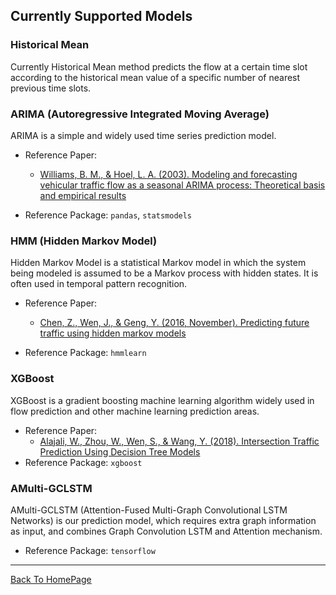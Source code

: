 ## Currently Supported Models

###  Historical Mean

Currently Historical Mean method predicts the flow at a certain time slot according to the historical mean value of a specific number of nearest previous time slots.

###  ARIMA (Autoregressive Integrated Moving Average)

ARIMA is a simple and widely used time series prediction model.

- Reference Paper:

  + [Williams, B. M., & Hoel, L. A. (2003). Modeling and forecasting vehicular traffic flow as a seasonal ARIMA process: Theoretical basis and empirical results](https://www3.nd.edu/~busiforc/handouts/ARIMA%20Engineering%20Article.pdf)

- Reference Package: `pandas`, `statsmodels`

###  HMM (Hidden Markov Model)

Hidden Markov Model is a statistical Markov model in which the system being modeled is assumed to be a Markov process with hidden states. It is often used in temporal pattern recognition.

- Reference Paper:

  + [Chen, Z., Wen, J., & Geng, Y. (2016, November). Predicting future traffic using hidden markov models](https://ieeexplore.ieee.org/abstract/document/7785328)

- Reference Package: `hmmlearn`

### XGBoost

XGBoost is a gradient boosting machine learning algorithm widely used in flow prediction and other machine learning prediction areas.

- Reference Paper:
  - [Alajali, W., Zhou, W., Wen, S., & Wang, Y. (2018). Intersection Traffic Prediction Using Decision Tree Models](https://www.mdpi.com/2073-8994/10/9/386)
- Reference Package: `xgboost`

### AMulti-GCLSTM

AMulti-GCLSTM (Attention-Fused Multi-Graph Convolutional LSTM Networks) is our prediction model, which requires extra graph information as input, and combines Graph Convolution LSTM and Attention mechanism. 

- Reference Package: `tensorflow`

------

<u>[Back To HomePage](../index.html)</u>

